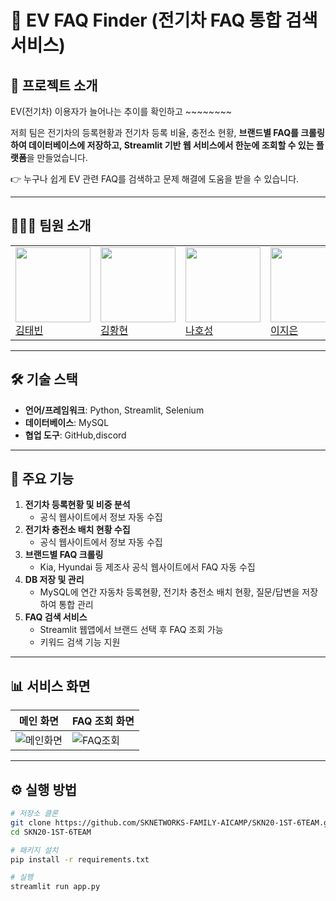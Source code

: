 # 🚗 EV FAQ Finder (전기차 FAQ 통합 검색 서비스)

## 📖 프로젝트 소개
EV(전기차) 이용자가 늘어나는 추이를 확인하고 ~~~~~~~~

저희 팀은 전기차의 등록현황과 전기차 등록 비율, 충전소 현황, **브랜드별 FAQ를 크롤링하여 데이터베이스에 저장하고, Streamlit 기반 웹 서비스에서 한눈에 조회할 수 있는 플랫폼**을 만들었습니다.  

👉 누구나 쉽게 EV 관련 FAQ를 검색하고 문제 해결에 도움을 받을 수 있습니다.

---

## 🧑‍🤝‍🧑 팀원 소개

| | | | |
|---|---|---|---|
| <img src="https://avatars.githubusercontent.com/u/181325754?v=4" width="120"> <br> [김태빈](https://github.com/binibini90) | <img src="https://avatars.githubusercontent.com/u/178726488?v=4" width="120"> <br> [김황현](https://github.com/python11021) | <img src="https://avatars.githubusercontent.com/u/174814422?v=4" width="120"> <br> [나호성](https://github.com/BBuSang) | <img src="https://avatars.githubusercontent.com/u/174813325?v=4" width="120"> <br> [이지은](https://github.com/jieun9508-cyber) |




---

## 🛠 기술 스택
- **언어/프레임워크**: Python, Streamlit, Selenium  
- **데이터베이스**: MySQL  
- **협업 도구**: GitHub,discord 

---

## 🚀 주요 기능
1. **전기차 등록현황 및 비중 분석**
   - 공식 웹사이트에서 정보 자동 수집
2. **전기차 충전소 배치 현황 수집**
   - 공식 웹사이트에서 정보 자동 수집
3. **브랜드별 FAQ 크롤링**
   - Kia, Hyundai 등 제조사 공식 웹사이트에서 FAQ 자동 수집
4. **DB 저장 및 관리**
   - MySQL에 연간 자동차 등록현황, 전기차 충전소 배치 현황, 질문/답변을 저장하여 통합 관리
5. **FAQ 검색 서비스**
   - Streamlit 웹앱에서 브랜드 선택 후 FAQ 조회 가능
   - 키워드 검색 기능 지원

---

## 📊 서비스 화면
| 메인 화면 | FAQ 조회 화면 |
|-----------|---------------|
| ![메인화면](images/main.png) | ![FAQ조회](images/faq.png) |

---

## ⚙️ 실행 방법
```bash
# 저장소 클론
git clone https://github.com/SKNETWORKS-FAMILY-AICAMP/SKN20-1ST-6TEAM.git
cd SKN20-1ST-6TEAM

# 패키지 설치
pip install -r requirements.txt

# 실행
streamlit run app.py
